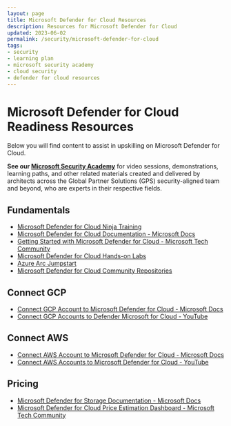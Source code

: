 ```yaml
---
layout: page
title: Microsoft Defender for Cloud Resources
description: Resources for Microsoft Defender for Cloud
updated: 2023-06-02
permalink: /security/microsoft-defender-for-cloud
tags:
- security
- learning plan
- microsoft security academy
- cloud security
- defender for cloud resources
---
```


# Microsoft Defender for Cloud Readiness Resources
Below you will find content to assist in upskilling on Microsoft Defender for Cloud.

**See our [Microsoft Security Academy](https://microsoft.github.io/PartnerResources/skilling/microsoft-security-academy)** for video sessions, demonstrations, learning paths, and other related materials created and delivered by architects across the Global Partner Solutions (GPS) security-aligned team and beyond, who are experts in their respective fields.

## Fundamentals
* [Microsoft Defender for Cloud Ninja Training](https://techcommunity.microsoft.com/t5/microsoft-defender-for-cloud/become-a-microsoft-defender-for-cloud-ninja/ba-p/1608761)
* [Microsoft Defender for Cloud Documentation - Microsoft Docs](https://learn.microsoft.com/en-us/azure/defender-for-cloud/)
* [Getting Started with Microsoft Defender for Cloud - Microsoft Tech Community](https://techcommunity.microsoft.com/t5/fasttrack-for-azure/getting-started-with-microsoft-defender-for-cloud/ba-p/3255653)
* [Microsoft Defender for Cloud Hands-on Labs](https://aka.ms/MDFCLabs)
* [Azure Arc Jumpstart](https://azurearcjumpstart.io/overview/)
* [Microsoft Defender for Cloud Community Repositories](https://github.com/Azure/Microsoft-Defender-for-Cloud)

## Connect GCP
* [Connect GCP Account to Microsoft Defender for Cloud - Microsoft Docs](https://docs.microsoft.com/en-us/azure/defender-for-cloud/quickstart-onboard-gcp)
* [Connect GCP Accounts to Defender Microsoft for Cloud - YouTube](https://www.youtube.com/watch?v=6BpXG3EHoMo)

## Connect AWS
* [Connect AWS Account to Microsoft Defender for Cloud - Microsoft Docs](https://docs.microsoft.com/en-us/azure/defender-for-cloud/quickstart-onboard-aws?pivots=env-settings)
* [Connect AWS Accounts to Microsoft Defender for Cloud - YouTube](https://www.youtube.com/watch?v=UwYWAClAtgc)

## Pricing
* [Microsoft Defender for Storage Documentation - Microsoft Docs](https://learn.microsoft.com/en-us/azure/defender-for-cloud/defender-for-storage-introduction)
* [Microsoft Defender for Cloud Price Estimation Dashboard - Microsoft Tech Community](https://techcommunity.microsoft.com/t5/microsoft-defender-for-cloud/microsoft-defender-for-cloud-price-estimation-dashboard/ba-p/3247622)